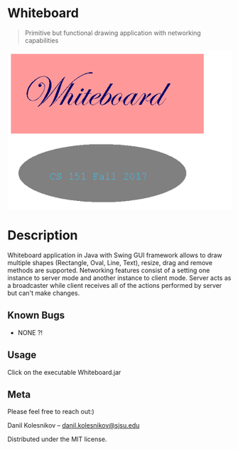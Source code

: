 # Whiteboard
> Primitive but functional drawing application with networking capabilities

![](header.png)

# Description
 Whiteboard application in Java with Swing GUI framework allows to draw multiple shapes (Rectangle, Oval, Line, Text), resize, drag and remove methods are supported. Networking features consist of a setting one instance to server mode and another instance to client mode. Server acts as a broadcaster while client receives all of the actions performed by server but can't make changes.    


## Known Bugs
* NONE ?!

## Usage

Click on the executable Whiteboard.jar

## Meta

Please feel free to reach out:)

Danil Kolesnikov – danil.kolesnikov@sjsu.edu

Distributed under the MIT license.
